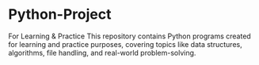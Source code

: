 # Python-Project
For Learning &amp; Practice This repository contains Python programs created for learning and practice purposes, covering topics like data structures, algorithms, file handling, and real-world problem-solving.

